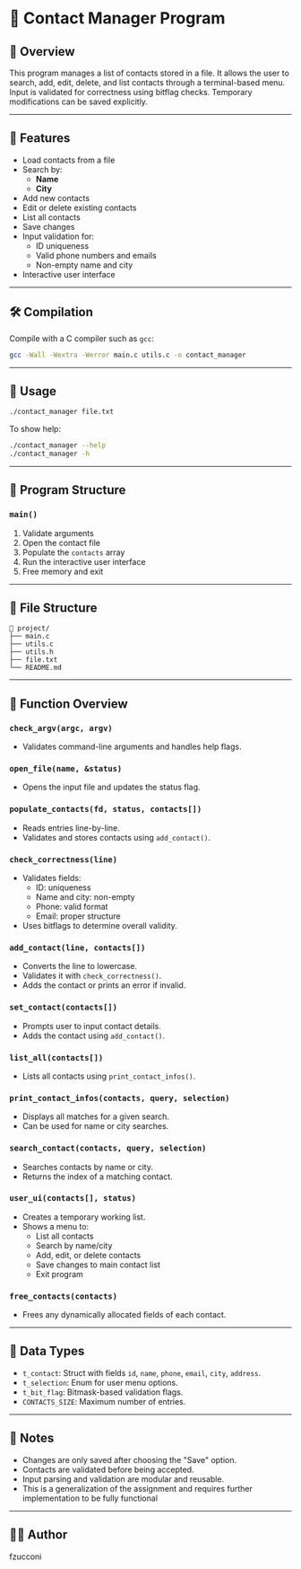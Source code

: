 # 📇 Contact Manager Program

## 🧩 Overview

This program manages a list of contacts stored in a file. It allows the user to search, add, edit, delete, and list contacts through a terminal-based menu. Input is validated for correctness using bitflag checks. Temporary modifications can be saved explicitly.

---

## 🚀 Features

- Load contacts from a file
- Search by:
  - **Name**
  - **City**
- Add new contacts
- Edit or delete existing contacts
- List all contacts
- Save changes
- Input validation for:
  - ID uniqueness
  - Valid phone numbers and emails
  - Non-empty name and city
- Interactive user interface

---

## 🛠️ Compilation

Compile with a C compiler such as `gcc`:

```bash
gcc -Wall -Wextra -Werror main.c utils.c -o contact_manager
```

---

## 🧪 Usage

```bash
./contact_manager file.txt
```

To show help:

```bash
./contact_manager --help
./contact_manager -h
```

---

## 🧠 Program Structure

### `main()`

1. Validate arguments
2. Open the contact file
3. Populate the `contacts` array
4. Run the interactive user interface
5. Free memory and exit

---

## 📂 File Structure

```
📁 project/
├── main.c
├── utils.c
├── utils.h
├── file.txt
└── README.md
```

---

## 🔧 Function Overview

### `check_argv(argc, argv)`
- Validates command-line arguments and handles help flags.

### `open_file(name, &status)`
- Opens the input file and updates the status flag.

### `populate_contacts(fd, status, contacts[])`
- Reads entries line-by-line.
- Validates and stores contacts using `add_contact()`.

### `check_correctness(line)`
- Validates fields:
  - ID: uniqueness
  - Name and city: non-empty
  - Phone: valid format
  - Email: proper structure
- Uses bitflags to determine overall validity.

### `add_contact(line, contacts[])`
- Converts the line to lowercase.
- Validates it with `check_correctness()`.
- Adds the contact or prints an error if invalid.

### `set_contact(contacts[])`
- Prompts user to input contact details.
- Adds the contact using `add_contact()`.

### `list_all(contacts[])`
- Lists all contacts using `print_contact_infos()`.

### `print_contact_infos(contacts, query, selection)`
- Displays all matches for a given search.
- Can be used for name or city searches.

### `search_contact(contacts, query, selection)`
- Searches contacts by name or city.
- Returns the index of a matching contact.

### `user_ui(contacts[], status)`
- Creates a temporary working list.
- Shows a menu to:
  - List all contacts
  - Search by name/city
  - Add, edit, or delete contacts
  - Save changes to main contact list
  - Exit program

### `free_contacts(contacts)`
- Frees any dynamically allocated fields of each contact.

---

## 💾 Data Types

- `t_contact`: Struct with fields `id`, `name`, `phone`, `email`, `city`, `address`.
- `t_selection`: Enum for user menu options.
- `t_bit_flag`: Bitmask-based validation flags.
- `CONTACTS_SIZE`: Maximum number of entries.

---

## 📌 Notes

- Changes are only saved after choosing the "Save" option.
- Contacts are validated before being accepted.
- Input parsing and validation are modular and reusable.
- This is a generalization of the assignment and requires further implementation to be fully functional

---

## 👨‍💻 Author

fzucconi
